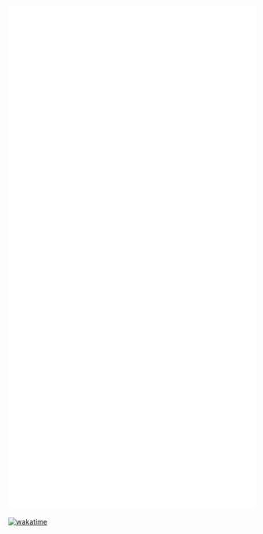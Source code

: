 <p align="center">
  <img src="https://raw.githubusercontent.com/y04nqt/y04nqt/main/y04nqt.stats.svg" />
</p>

[![wakatime](https://wakatime.com/share/@y04nqt/68c68c6a-9e83-40ef-ae7d-d48c249c66d7.svg)](https://wakatime.com/share/@y04nqt/68c68c6a-9e83-40ef-ae7d-d48c249c66d7.svg)

